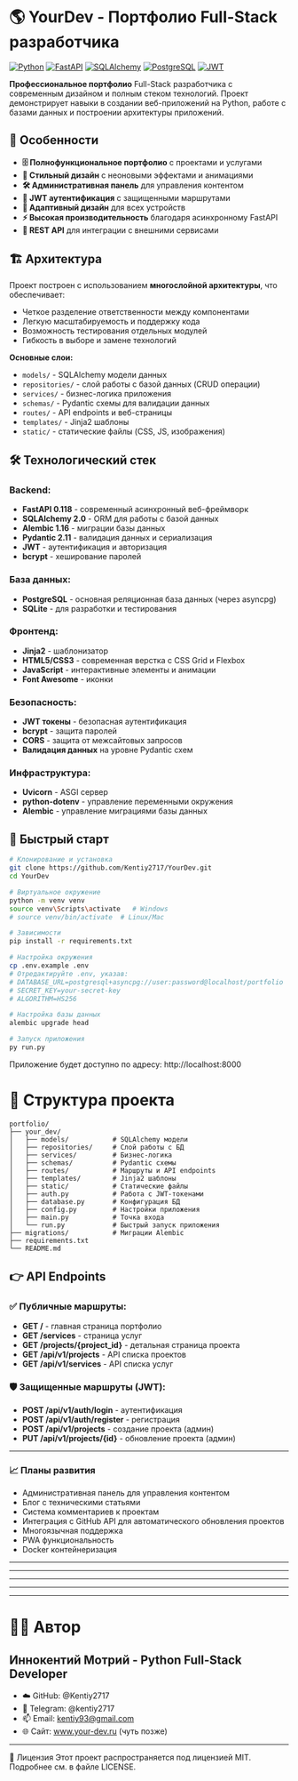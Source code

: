 # 🌎 YourDev - Портфолио Full-Stack разработчика

[![Python](https://img.shields.io/badge/Python-3.12+-blue?logo=python&logoColor=white)](https://python.org)
[![FastAPI](https://img.shields.io/badge/FastAPI-0.118-green?logo=fastapi&logoColor=white)](https://fastapi.tiangolo.com/)
[![SQLAlchemy](https://img.shields.io/badge/SQLAlchemy-2.0-red?logo=sqlalchemy&logoColor=white)](https://sqlalchemy.org)
[![PostgreSQL](https://img.shields.io/badge/PostgreSQL-15+-blue?logo=postgresql&logoColor=white)](https://postgresql.org)
[![JWT](https://img.shields.io/badge/JWT-Auth-orange?logo=jsonwebtokens&logoColor=white)](https://jwt.io/)

**Профессиональное портфолио** Full-Stack разработчика с современным дизайном и полным стеком технологий. Проект демонстрирует навыки в создании веб-приложений на Python, работе с базами данных и построении архитектуры приложений.

## 🎯 Особенности

- **🗄️ Полнофункциональное портфолио** с проектами и услугами
- **🎨 Стильный дизайн** с неоновыми эффектами и анимациями
- **🛠 Административная панель** для управления контентом
- **🔐 JWT аутентификация** с защищенными маршрутами
- **📱 Адаптивный дизайн** для всех устройств
- **⚡ Высокая производительность** благодаря асинхронному FastAPI
- **🔧 REST API** для интеграции с внешними сервисами

## 🏗️ Архитектура

Проект построен с использованием **многослойной архитектуры**, что обеспечивает:
- Четкое разделение ответственности между компонентами
- Легкую масштабируемость и поддержку кода
- Возможность тестирования отдельных модулей
- Гибкость в выборе и замене технологий

**Основные слои:**
- `models/` - SQLAlchemy модели данных
- `repositories/` - слой работы с базой данных (CRUD операции)
- `services/` - бизнес-логика приложения
- `schemas/` - Pydantic схемы для валидации данных
- `routes/` - API endpoints и веб-страницы
- `templates/` - Jinja2 шаблоны
- `static/` - статические файлы (CSS, JS, изображения)

## 🛠 Технологический стек

### Backend:
- **FastAPI 0.118** - современный асинхронный веб-фреймворк
- **SQLAlchemy 2.0** - ORM для работы с базой данных
- **Alembic 1.16** - миграции базы данных
- **Pydantic 2.11** - валидация данных и сериализация
- **JWT** - аутентификация и авторизация
- **bcrypt** - хеширование паролей

### База данных:
- **PostgreSQL** - основная реляционная база данных (через asyncpg)
- **SQLite** - для разработки и тестирования

### Фронтенд:
- **Jinja2** - шаблонизатор
- **HTML5/CSS3** - современная верстка с CSS Grid и Flexbox
- **JavaScript** - интерактивные элементы и анимации
- **Font Awesome** - иконки

### Безопасность:
- **JWT токены** - безопасная аутентификация
- **bcrypt** - защита паролей
- **CORS** - защита от межсайтовых запросов
- **Валидация данных** на уровне Pydantic схем

### Инфраструктура:
- **Uvicorn** - ASGI сервер
- **python-dotenv** - управление переменными окружения
- **Alembic** - управление миграциями базы данных

## 🐍 Быстрый старт

```bash
# Клонирование и установка
git clone https://github.com/Kentiy2717/YourDev.git
cd YourDev

# Виртуальное окружение
python -m venv venv
source venv\Scripts\activate   # Windows
# source venv/bin/activate  # Linux/Mac

# Зависимости
pip install -r requirements.txt

# Настройка окружения
cp .env.example .env
# Отредактируйте .env, указав:
# DATABASE_URL=postgresql+asyncpg://user:password@localhost/portfolio
# SECRET_KEY=your-secret-key
# ALGORITHM=HS256

# Настройка базы данных
alembic upgrade head

# Запуск приложения
py run.py
```
Приложение будет доступно по адресу: http://localhost:8000

# 📁 Структура проекта
```
portfolio/
├── your_dev/
│   ├── models/           # SQLAlchemy модели
│   ├── repositories/     # Слой работы с БД
│   ├── services/         # Бизнес-логика
│   ├── schemas/          # Pydantic схемы
│   ├── routes/           # Маршруты и API endpoints
│   ├── templates/        # Jinja2 шаблоны
│   ├── static/           # Статические файлы
│   ├── auth.py           # Работа с JWT-токенами
│   ├── database.py       # Конфигурация БД
│   ├── config.py         # Настройки приложения
│   ├── main.py           # Точка входа
│   └── run.py            # Быстрый запуск приложения
├── migrations/           # Миграции Alembic
├── requirements.txt
└── README.md
```

## 👉 API Endpoints

### ✅ Публичные маршруты:
- **GET /** - главная страница портфолио
- **GET /services** - страница услуг
- **GET /projects/{project_id}** - детальная страница проекта
- **GET /api/v1/projects** - API списка проектов
- **GET /api/v1/services** - API списка услуг

### 🛡️ Защищенные маршруты (JWT):
- **POST /api/v1/auth/login** - аутентификация
- **POST /api/v1/auth/register** - регистрация
- **POST /api/v1/projects** - создание проекта (админ)
- **PUT /api/v1/projects/{id}** - обновление проекта (админ)
---
### 📈 Планы развития
- Административная панель для управления контентом
- Блог с техническими статьями
- Система комментариев к проектам
- Интеграция с GitHub API для автоматического обновления проектов
- Многоязычная поддержка
- PWA функциональность
- Docker контейнеризация
---
---
---
---
---
# 👨‍💻 Автор
Иннокентий Мотрий - Python Full-Stack Developer
---
- ☁️ GitHub: @Kentiy2717
- 📱 Telegram: @kentiy2717
- 📫 Email: kentiy93@gmail.com
- 🌐 Сайт: www.your-dev.ru (чуть позже)
---
📄 Лицензия
Этот проект распространяется под лицензией MIT. Подробнее см. в файле LICENSE.